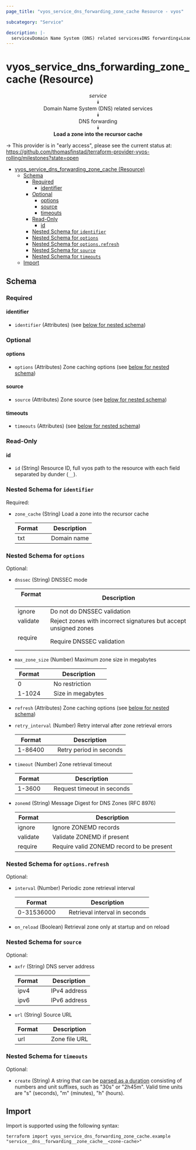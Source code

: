 ```yaml
---
page_title: "vyos_service_dns_forwarding_zone_cache Resource - vyos"

subcategory: "Service"

description: |-
  service⯯Domain Name System (DNS) related services⯯DNS forwarding⯯Load a zone into the recursor cache
---
```


# vyos_service_dns_forwarding_zone_cache (Resource)
<center>

*service*  
⯯  
Domain Name System (DNS) related services  
⯯  
DNS forwarding  
⯯  
**Load a zone into the recursor cache**


</center>

-> This provider is in "early access", please see the current status at: https://github.com/thomasfinstad/terraform-provider-vyos-rolling/milestones?state=open

<!--TOC-->

- [vyos_service_dns_forwarding_zone_cache (Resource)](#vyos_service_dns_forwarding_zone_cache-resource)
  - [Schema](#schema)
    - [Required](#required)
      - [identifier](#identifier)
    - [Optional](#optional)
      - [options](#options)
      - [source](#source)
      - [timeouts](#timeouts)
    - [Read-Only](#read-only)
      - [id](#id)
    - [Nested Schema for `identifier`](#nested-schema-for-identifier)
    - [Nested Schema for `options`](#nested-schema-for-options)
    - [Nested Schema for `options.refresh`](#nested-schema-for-optionsrefresh)
    - [Nested Schema for `source`](#nested-schema-for-source)
    - [Nested Schema for `timeouts`](#nested-schema-for-timeouts)
  - [Import](#import)

<!--TOC-->

<!-- schema generated by tfplugindocs -->
## Schema

### Required

#### identifier
- `identifier` (Attributes) (see [below for nested schema](#nestedatt--identifier))

### Optional

#### options
- `options` (Attributes) Zone caching options (see [below for nested schema](#nestedatt--options))
#### source
- `source` (Attributes) Zone source (see [below for nested schema](#nestedatt--source))
#### timeouts
- `timeouts` (Attributes) (see [below for nested schema](#nestedatt--timeouts))

### Read-Only

#### id
- `id` (String) Resource ID, full vyos path to the resource with each field separated by dunder (`__`).

<a id="nestedatt--identifier"></a>
### Nested Schema for `identifier`

Required:

- `zone_cache` (String) Load a zone into the recursor cache

    |  Format  &emsp;|  Description  |
    |----------|---------------|
    |  txt     &emsp;|  Domain name  |


<a id="nestedatt--options"></a>
### Nested Schema for `options`

Optional:

- `dnssec` (String) DNSSEC mode

    |  Format    &emsp;|  Description                                                       |
    |------------|--------------------------------------------------------------------|
    |  ignore    &emsp;|  Do not do DNSSEC validation                                       |
    |  validate  &emsp;|  Reject zones with incorrect signatures but accept unsigned zones  |
    |  require   &emsp;|  Require DNSSEC validation                                         |
- `max_zone_size` (Number) Maximum zone size in megabytes

    |  Format  &emsp;|  Description        |
    |----------|---------------------|
    |  0       &emsp;|  No restriction     |
    |  1-1024  &emsp;|  Size in megabytes  |
- `refresh` (Attributes) Zone caching options (see [below for nested schema](#nestedatt--options--refresh))
- `retry_interval` (Number) Retry interval after zone retrieval errors

    |  Format   &emsp;|  Description              |
    |-----------|---------------------------|
    |  1-86400  &emsp;|  Retry period in seconds  |
- `timeout` (Number) Zone retrieval timeout

    |  Format  &emsp;|  Description                 |
    |----------|------------------------------|
    |  1-3600  &emsp;|  Request timeout in seconds  |
- `zonemd` (String) Message Digest for DNS Zones (RFC 8976)

    |  Format    &emsp;|  Description                                |
    |------------|---------------------------------------------|
    |  ignore    &emsp;|  Ignore ZONEMD records                      |
    |  validate  &emsp;|  Validate ZONEMD if present                 |
    |  require   &emsp;|  Require valid ZONEMD record to be present  |

<a id="nestedatt--options--refresh"></a>
### Nested Schema for `options.refresh`

Optional:

- `interval` (Number) Periodic zone retrieval interval

    |  Format      &emsp;|  Description                    |
    |--------------|---------------------------------|
    |  0-31536000  &emsp;|  Retrieval interval in seconds  |
- `on_reload` (Boolean) Retrieval zone only at startup and on reload



<a id="nestedatt--source"></a>
### Nested Schema for `source`

Optional:

- `axfr` (String) DNS server address

    |  Format  &emsp;|  Description   |
    |----------|----------------|
    |  ipv4    &emsp;|  IPv4 address  |
    |  ipv6    &emsp;|  IPv6 address  |
- `url` (String) Source URL

    |  Format  &emsp;|  Description    |
    |----------|-----------------|
    |  url     &emsp;|  Zone file URL  |


<a id="nestedatt--timeouts"></a>
### Nested Schema for `timeouts`

Optional:

- `create` (String) A string that can be [parsed as a duration](https://pkg.go.dev/time#ParseDuration) consisting of numbers and unit suffixes, such as &#34;30s&#34; or &#34;2h45m&#34;. Valid time units are &#34;s&#34; (seconds), &#34;m&#34; (minutes), &#34;h&#34; (hours).

## Import

Import is supported using the following syntax:

```shell
terraform import vyos_service_dns_forwarding_zone_cache.example "service__dns__forwarding__zone_cache__<zone-cache>"
```

